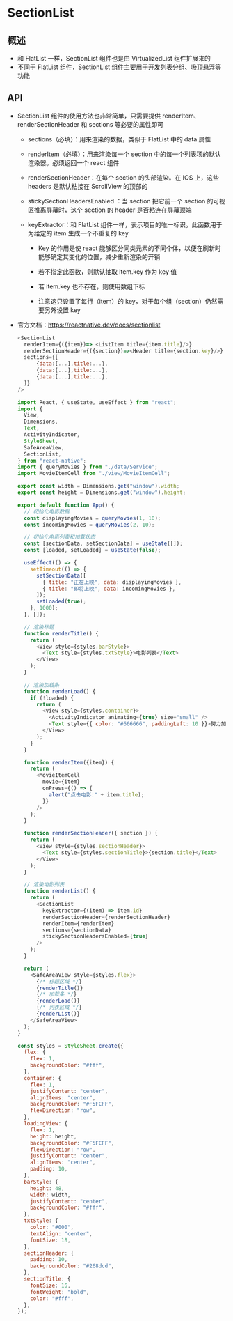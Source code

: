 # SectionList

## 概述

+ 和 FlatList 一样，SectionList 组件也是由 VirtualizedList 组件扩展来的
+ 不同于 FlatList 组件，SectionList 组件主要用于开发列表分组、吸顶悬浮等功能

## API

+ SectionList 组件的使用方法也非常简单，只需要提供 renderItem、renderSectionHeader 和 sections 等必要的属性即可

  + sections（必填）：用来渲染的数据，类似于 FlatList 中的 data 属性

  + renderItem（必填）：用来渲染每一个 section 中的每一个列表项的默认渲染器。必须返回一个 react 组件

  + renderSectionHeader：在每个 section 的头部渲染。在 IOS 上，这些 headers 是默认粘接在 ScrollView 的顶部的

  + stickySectionHeadersEnabled ：当 section 把它前一个 section 的可视区推离屏幕时，这个 section 的 header 是否粘连在屏幕顶端

  + keyExtractor：和 FlatList 组件一样，表示项目的唯一标识。此函数用于为给定的 item 生成一个不重复的 key

    + Key 的作用是使 react 能够区分同类元素的不同个体，以便在刷新时能够确定其变化的位置，减少重新渲染的开销

    + 若不指定此函数，则默认抽取 item.key 作为 key 值
    + 若 item.key 也不存在，则使用数组下标
    + 注意这只设置了每行（item）的 key，对于每个组（section）仍然需要另外设置 key

+ 官方文档：https://reactnative.dev/docs/sectionlist

  ```js
  <SectionList
    renderItem={({item})=> <ListItem title={item.title}/>}
    renderSectionHeader={({section})=><Header title={section.key}/>}
    sections={[
        {data:[...],title:...},
        {data:[...],title:...},
        {data:[...],title:...},
    ]}
  />
  ```

  ```js
  import React, { useState, useEffect } from "react";
  import {
    View,
    Dimensions,
    Text,
    ActivityIndicator,
    StyleSheet,
    SafeAreaView,
    SectionList,
  } from "react-native";
  import { queryMovies } from "./data/Service";
  import MovieItemCell from "./view/MovieItemCell";

  export const width = Dimensions.get("window").width;
  export const height = Dimensions.get("window").height;

  export default function App() {
    // 初始化电影数据
    const displayingMovies = queryMovies(1, 10);
    const incomingMovies = queryMovies(2, 10);

    // 初始化电影列表和加载状态
    const [sectionData, setSectionData] = useState([]);
    const [loaded, setLoaded] = useState(false);

    useEffect(() => {
      setTimeout(() => {
        setSectionData([
          { title: "正在上映", data: displayingMovies },
          { title: "即将上映", data: incomingMovies },
        ]);
        setLoaded(true);
      }, 1000);
    }, []);

    // 渲染标题
    function renderTitle() {
      return (
        <View style={styles.barStyle}>
          <Text style={styles.txtStyle}>电影列表</Text>
        </View>
      );
    }

    // 渲染加载条
    function renderLoad() {
      if (!loaded) {
        return (
          <View style={styles.container}>
            <ActivityIndicator animating={true} size="small" />
            <Text style={{ color: "#666666", paddingLeft: 10 }}>努力加载中</Text>
          </View>
        );
      }
    }

    function renderItem({item}) {
      return (
        <MovieItemCell
          movie={item}
          onPress={() => {
            alert("点击电影:" + item.title);
          }}
        />
      );
    }

    function renderSectionHeader({ section }) {
      return (
        <View style={styles.sectionHeader}>
          <Text style={styles.sectionTitle}>{section.title}</Text>
        </View>
      );
    }

    // 渲染电影列表
    function renderList() {
      return (
        <SectionList
          keyExtractor={(item) => item.id}
          renderSectionHeader={renderSectionHeader}
          renderItem={renderItem}
          sections={sectionData}
          stickySectionHeadersEnabled={true}
        />
      );
    }

    return (
      <SafeAreaView style={styles.flex}>
        {/* 标题区域 */}
        {renderTitle()}
        {/* 加载条 */}
        {renderLoad()}
        {/* 列表区域 */}
        {renderList()}
      </SafeAreaView>
    );
  }

  const styles = StyleSheet.create({
    flex: {
      flex: 1,
      backgroundColor: "#fff",
    },
    container: {
      flex: 1,
      justifyContent: "center",
      alignItems: "center",
      backgroundColor: "#F5FCFF",
      flexDirection: "row",
    },
    loadingView: {
      flex: 1,
      height: height,
      backgroundColor: "#F5FCFF",
      flexDirection: "row",
      justifyContent: "center",
      alignItems: "center",
      padding: 10,
    },
    barStyle: {
      height: 48,
      width: width,
      justifyContent: "center",
      backgroundColor: "#fff",
    },
    txtStyle: {
      color: "#000",
      textAlign: "center",
      fontSize: 18,
    },
    sectionHeader: {
      padding: 10,
      backgroundColor: "#268dcd",
    },
    sectionTitle: {
      fontSize: 16,
      fontWeight: "bold",
      color: "#fff",
    },
  });
  ```
